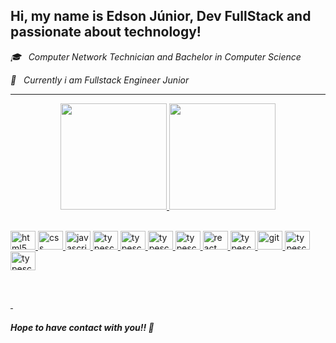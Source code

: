 ## Hi, my name is Edson Júnior, Dev FullStack and passionate about technology!
 _🎓 &nbsp; Computer Network Technician and Bachelor in Computer Science_

_💼 &nbsp; Currently i am Fullstack Engineer Junior_

<hr>
<div>
  
<div align="center">
  <a href="https://github.com/edsonjuniordev">
  <img height="170em" src="https://github-readme-stats.vercel.app/api?username=edsonjuniordev&show_icons=true&theme=dracula&include_all_commits=true&count_private=true"/>
  <img height="170em" src="https://github-readme-stats.vercel.app/api/top-langs/?username=edsonjuniordev&layout=compact&langs_count=7&theme=dracula"/>
</div>
  
<div style="display: inline_block"><br>
<p align="left">
<img src="https://cdn.jsdelivr.net/gh/devicons/devicon/icons/html5/html5-original.svg" alt="html5" width="40" height="30"/>
<img src="https://cdn.jsdelivr.net/gh/devicons/devicon/icons/css3/css3-original.svg" alt="css" width="40" height="30"/>
<img src="https://cdn.jsdelivr.net/gh/devicons/devicon/icons/javascript/javascript-original.svg" alt="javascript" width="40" height="30"/> 
<img src="https://cdn.jsdelivr.net/gh/devicons/devicon/icons/typescript/typescript-original.svg" alt="typescript" width="40" height="30"/>
<img src="https://cdn.jsdelivr.net/gh/devicons/devicon/icons/go/go-original.svg" alt="typescript" width="40" height="30"/>
<img src="https://cdn.jsdelivr.net/gh/devicons/devicon/icons/php/php-original.svg" alt="typescript" width="40" height="30"/>
<img src="https://cdn.jsdelivr.net/gh/devicons/devicon/icons/python/python-original.svg" alt="typescript" width="40" height="30"/>
<img src="https://cdn.jsdelivr.net/gh/devicons/devicon/icons/react/react-original.svg" alt="react" width="40" height="30"/>
<img src="https://cdn.jsdelivr.net/gh/devicons/devicon/icons/nodejs/nodejs-original.svg" alt="typescript" width="40" height="30"/>
<img src="https://cdn.jsdelivr.net/gh/devicons/devicon/icons/git/git-original.svg" alt="git" width="40" height="30"/> 
<img src="https://cdn.jsdelivr.net/gh/devicons/devicon/icons/mongodb/mongodb-original.svg" alt="typescript" width="40" height="30"/>
<img src="https://cdn.jsdelivr.net/gh/devicons/devicon/icons/postgresql/postgresql-original.svg" alt="typescript" width="40" height="30"/>
</div>

##
  
<br>
<div>
<a href="https://www.linkedin.com/in/edjuni0r/" target="_blank">
<img src="https://img.shields.io/badge/LinkedIn-0077B5?style=for-the-badge&logo=linkedin&logoColor=white" alt=""/>
</a>
<a href="https://www.instagram.com/edsonjuniordev/" target="_blank">
<img src="https://img.shields.io/badge/Instagram-E4405F?style=for-the-badge&logo=instagram&logoColor=white" alt=""/>
</a>  
</div>

##### Hope to have contact with you!! 👋
